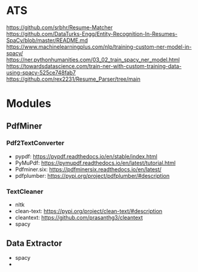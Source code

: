 # ATS
https://github.com/srbhr/Resume-Matcher \
https://github.com/DataTurks-Engg/Entity-Recognition-In-Resumes-SpaCy/blob/master/README.md \
https://www.machinelearningplus.com/nlp/training-custom-ner-model-in-spacy/ \
https://ner.pythonhumanities.com/03_02_train_spacy_ner_model.html \
https://towardsdatascience.com/train-ner-with-custom-training-data-using-spacy-525ce748fab7 \
https://github.com/rex2231/Resume_Parser/tree/main
# Modules
## PdfMiner
### Pdf2TextConverter
- pypdf: https://pypdf.readthedocs.io/en/stable/index.html
- PyMuPdf: https://pymupdf.readthedocs.io/en/latest/tutorial.html
- Pdfminer.six: https://pdfminersix.readthedocs.io/en/latest/
- pdfplumber: https://pypi.org/project/pdfplumber/#description
### TextCleaner
- nltk
- clean-text: https://pypi.org/project/clean-text/#description
- cleantext: https://github.com/prasanthg3/cleantext
- spacy
## Data Extractor
- spacy
- 
